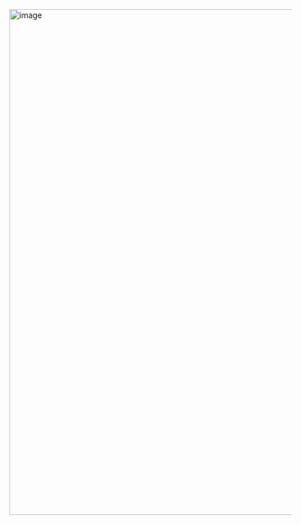 <img width="902" alt="image" src="https://github.com/NidoKota/StarCompositionSystem/assets/36328961/76129fd3-2a18-4c36-803b-eb74245c938c">
